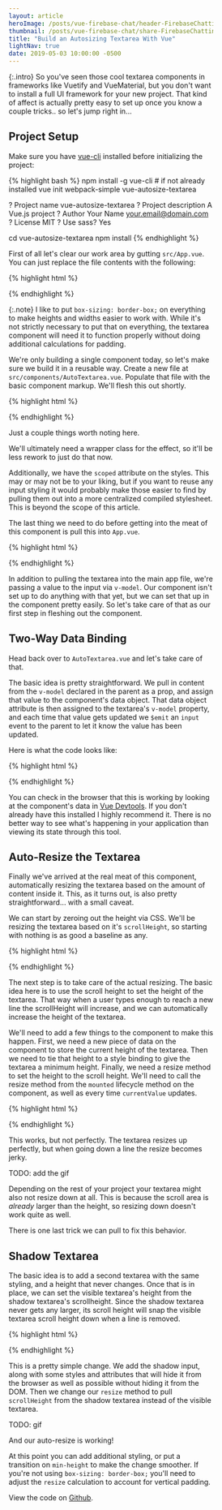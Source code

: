 ```yaml
---
layout: article
heroImage: /posts/vue-firebase-chat/header-FirebaseChatting.jpg?v=1
thumbnail: /posts/vue-firebase-chat/share-FirebaseChatting.jpg
title: "Build an Autosizing Textarea With Vue"
lightNav: true
date: 2019-05-03 10:00:00 -0500
---
```

{:.intro}
So you've seen those cool textarea components in frameworks like Vuetify and VueMaterial, but you don't want to install a full UI framework for your new project. That kind of affect is actually pretty easy to set up once you know a couple tricks.. so let's jump right in...

## Project Setup

Make sure you have [vue-cli](https://github.com/vuejs/vue-cli) installed before initializing the project:

{% highlight bash %}
npm install -g vue-cli # if not already installed
vue init webpack-simple vue-autosize-textarea

? Project name vue-autosize-textarea
? Project description A Vue.js project
? Author Your Name <your.email@domain.com>
? License MIT
? Use sass? Yes

cd vue-autosize-textarea
npm install
{% endhighlight %}

First of all let's clear our work area by gutting `src/App.vue`. You can just replace the file contents with the following:

{% highlight html %}
<!-- src/App.vue -->
<template>
  <div id="app"></div>
</template>

<script>
  export default {
    name: 'app'
  }
</script>

<style lang="scss">
  * {
    box-sizing: border-box;
  }
</style>
{% endhighlight %}

{:.note}
I like to put `box-sizing: border-box;` on everything to make heights and widths easier to work with. While it's not strictly necessary to put that on everything, the textarea component will need it to function properly without doing additional calculations for padding.

We're only building a single component today, so let's make sure we build it in a reusable way. Create a new file at `src/components/AutoTextarea.vue`. Populate that file with the basic component markup. We'll flesh this out shortly.

{% highlight html %}
<!-- src/components/AutoTextarea.vue -->
<template>
  <div class="textarea">
    <textarea></textarea>
  </div>
</template>

<script>
  export default {
    name: 'AutoTextarea'
  }
</script>

<style scoped lang="scss">
  .textarea {
    textarea {
      padding: 8px;
      border: 1px solid #aeaeae;
      resize: none;
      overflow: hidden;
      font-size: 16px;
    }
  }
</style>
{% endhighlight %}

Just a couple things worth noting here. 

We'll ultimately need a wrapper class for the effect, so it'll be less rework to just do that now.

Additionally, we have the `scoped` attribute on the styles. This may or may not be to your liking, but if you want to reuse any input styling it would probably make those easier to find by pulling them out into a more centralized compiled stylesheet. This is beyond the scope of this article.

The last thing we need to do before getting into the meat of this component is pull this into `App.vue`.

{% highlight html %}
<!-- src/App.vue -->
<template>
  <div id="app">
    <auto-textarea v-model="inputValue"></auto-textarea>
  </div>
</template>

<script>
  import AutoTextarea from './components/AutoTextarea.vue'

  export default {
    name: 'app',
    components: { AutoTextarea },
    data () {
      return {
        inputValue: ''
      }
    }
  }
</script>

<style lang="scss">
  * {
    box-sizing: border-box;
  }
</style>
{% endhighlight %}

In addition to pulling the textarea into the main app file, we're passing a value to the input via `v-model`. Our component isn't set up to do anything with that yet, but we can set that up in the component pretty easily. So let's take care of that as our first step in fleshing out the component.

## Two-Way Data Binding

Head back over to `AutoTextarea.vue` and let's take care of that.

The basic idea is pretty straightforward. We pull in content from the `v-model` declared in the parent as a prop, and assign that value to the component's data object. That data object attribute is then assigned to the textarea's `v-model` property, and each time that value gets updated we `$emit` an `input` event to the parent to let it know the value has been updated.

Here is what the code looks like:

{% highlight html %}
<!-- src/components/AutoTextarea.vue -->
<template>
  <div class="textarea">
    <textarea v-model="currentValue"></textarea>
  </div>
</template>

<script>
  export default {
    name: 'AutoTextarea',
    props: {
      value: String
    },
    data () {
      return {
        currentValue: ''
      }
    },
    watch: {
      currentValue () {
        this.$emit('input', this.currentValue)
      }
    }
  }
</script>

<style scoped lang="scss">
  ...
</style>
{% endhighlight %}

You can check in the browser that this is working by looking at the component's data in [Vue Devtools](https://chrome.google.com/webstore/detail/vuejs-devtools/nhdogjmejiglipccpnnnanhbledajbpd?hl=en). If you don't already have this installed I highly recommend it. There is no better way to see what's happening in your application than viewing its state through this tool.

## Auto-Resize the Textarea

Finally we've arrived at the real meat of this component, automatically resizing the textarea based on the amount of content inside it. This, as it turns out, is also pretty straightforward... with a small caveat.

We can start by zeroing out the height via CSS. We'll be resizing the textarea based on it's `scrollHeight`, so starting with nothing is as good a baseline as any.

{% highlight html %}
<!-- src/components/AutoTextarea.vue -->
<style scoped lang="scss">
  .textarea {
    textarea {
      ...
      height: 0;
    }
  }
</style>
{% endhighlight %}

The next step is to take care of the actual resizing. The basic idea here is to use the scroll height to set the height of the textarea. That way when a user types enough to reach a new line the scrollHeight will increase, and we can automatically increase the height of the textarea.

We'll need to add a few things to the component to make this happen. First, we need a new piece of data on the component to store the current height of the textarea. Then we need to tie that height to a style binding to give the textarea a minimum height. Finally, we need a resize method to set the height to the scroll height. We'll need to call the resize method from the `mounted` lifecycle method on the component, as well as every time `currentValue` updates.

{% highlight html %}
<!-- src/components/AutoTextarea.vue -->
<template>
  <div class="textarea">
    <textarea v-model="currentValue" ref="input" :style="inputStyle"></textarea>
  </div>
</template>

<script>
  export default {
    name: 'AutoTextarea',
    props: {
      value: String
    },
    data () {
      return {
        currentValue: '',
        inputHeight: '0'
      }
    },
    watch: {
      currentValue () {
        this.resize()
        this.$emit('input', this.currentValue)
      }
    },
    computed: {
      inputStyle () {
        return {
          'min-height': this.inputHeight
        }
      }
    },
    mounted () {
      this.resize()
    },
    methods: {
      resize () {
        this.inputHeight = `${this.$refs.input.scrollHeight}px`
      }
    }
  }
</script>

<style scoped lang="scss">
  ...
</style>
{% endhighlight %}

This works, but not perfectly. The textarea resizes up perfectly, but when going down a line the resize becomes jerky.

TODO: add the gif

Depending on the rest of your project your textarea might also not resize down at all. This is because the scroll area is _already_ larger than the height, so resizing down doesn't work quite as well.

There is one last trick we can pull to fix this behavior.

## Shadow Textarea

The basic idea is to add a second textarea with the same styling, and a height that never changes. Once that is in place, we can set the visible textarea's height from the shadow textarea's scrollheight. Since the shadow textarea never gets any larger, its scroll height will snap the visible textarea scroll height down when a line is removed.

{% highlight html %}
<template>
  <div class="textarea">
    <textarea v-model="currentValue" :style="inputStyle"></textarea>
    <textarea class="shadow" v-model="currentValue" ref="shadow" tabindex="0"></textarea>
  </div>
</template>

<script>
  export default {
    name: 'AutoTextarea',
    props: {
      value: String
    },
    data () {
      return {
        currentValue: '',
        inputHeight: '0'
      }
    },
    watch: {
      currentValue () {
        this.resize()
        this.$emit('input', this.currentValue)
      }
    },
    computed: {
      inputStyle () {
        return {
          'min-height': this.inputHeight
        }
      }
    },
    mounted () {
      this.resize()
    },
    methods: {
      resize () {
        this.inputHeight = `${this.$refs.shadow.scrollHeight}px`
      }
    }
  }
</script>

<style scoped lang="scss">
  .textarea {
    textarea {
      padding: 8px;
      border: 1px solid #aeaeae;
      resize: none;
      overflow: hidden;
      font-size: 16px;
      height: 0;

      &.shadow {
        max-height: 0;
        pointer-events: none;
        opacity: 0;
        margin: 0;
      }
    }
  }
</style>
{% endhighlight %}

This is a pretty simple change. We add the shadow input, along with some styles and attributes that will hide it from the browser as well as possible without hiding it from the DOM. Then we change our `resize` method to pull `scrollHeight` from the shadow textarea instead of the visible textarea.

TODO: gif

And our auto-resize is working!

At this point you can add additional styling, or put a transition on `min-height` to make the change smoother. If you're not using `box-sizing: border-box;` you'll need to adjust the `resize` calculation to account for vertical padding.

View the code on [Github](https://github.com/sstadt/vue-autosize-textarea).
